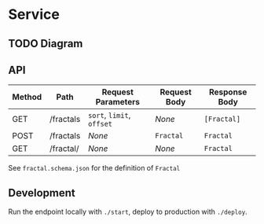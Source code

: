 # Service

## TODO Diagram

## API

| Method | Path            | Request Parameters        | Request Body | Response Body |
| ------ | --------------- | ------------------------- | ------------ | --------------|
| GET    | /fractals       | `sort`, `limit`, `offset` | *None*       | `[Fractal]`   |
| POST   | /fractals       | *None*                    | `Fractal`    | `Fractal`     |
| GET    | /fractal/<name> | *None*                    | *None*       | `Fractal`     |

See `fractal.schema.json` for the definition of `Fractal`

## Development

Run the endpoint locally with `./start`, deploy to production with `./deploy`.
